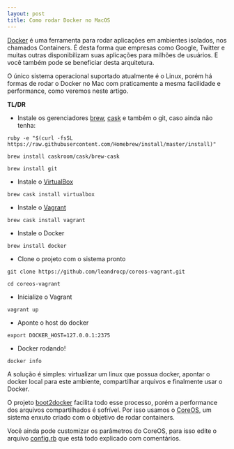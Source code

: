 ```yaml
---
layout: post
title: Como rodar Docker no MacOS
---
```


[Docker](https://www.docker.com/) é uma ferramenta para rodar aplicações em ambientes isolados, nos chamados Containers. É desta forma que empresas como Google, Twitter e muitas outras disponibilizam suas aplicações para milhões de usuários. E você também pode se beneficiar desta arquitetura.

O único sistema operacional suportado atualmente é o Linux, porém há formas de rodar o Docker no Mac com praticamente a mesma facilidade e performance, como veremos neste artigo.

**TL/DR**

* Instale os gerenciadores [brew](http://brew.sh/), [cask](https://github.com/caskroom/homebrew-cask) e também o git, caso ainda não tenha:
```
ruby -e "$(curl -fsSL
https://raw.githubusercontent.com/Homebrew/install/master/install)"

brew install caskroom/cask/brew-cask

brew install git
```

* Instale o [VirtualBox](https://www.virtualbox.org/)
```
brew cask install virtualbox
```

* Instale o [Vagrant](https://www.vagrantup.com/)
```
brew cask install vagrant
```

* Instale o Docker
```
brew install docker
```

* Clone o projeto com o sistema pronto
```
git clone https://github.com/leandrocp/coreos-vagrant.git

cd coreos-vagrant
```

* Inicialize o Vagrant
```
vagrant up
```

* Aponte o host do docker
```
export DOCKER_HOST=127.0.0.1:2375
```

* Docker rodando!
```
docker info
```

A solução é simples: virtualizar um linux que possua docker, apontar o docker local para este ambiente, compartilhar arquivos e finalmente usar o Docker.

O projeto [boot2docker](http://boot2docker.io/) facilita todo esse processo, porém a performance dos arquivos compartilhados é sofrível. Por isso usamos o [CoreOS](https://coreos.com/), um sistema enxuto criado com o objetivo de rodar containers.

Você ainda pode customizar os parâmetros do CoreOS, para isso edite o arquivo [config.rb](https://github.com/leandrocp/coreos-vagrant/blob/master/config.rb) que está todo explicado com comentários.
